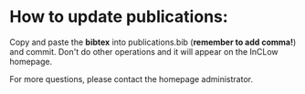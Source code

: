 # How to update publications:

Copy and paste the **bibtex** into publications.bib (**remember to add comma!**) and commit.
Don't do other operations and it will appear on the InCLow homepage.

For more questions, please contact the homepage administrator.
